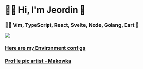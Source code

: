 <!--
**Jeordman/Jeordman** is a ✨ _special_ ✨ repository because its `README.md` (this file) appears on your GitHub profile.

Here are some ideas to get you started:

- 🔭 I’m currently working on ...
- 🌱 I’m currently learning ...
- 👯 I’m looking to collaborate on ...
- 🤔 I’m looking for help with ...
- 💬 Ask me about ...
- 📫 How to reach me: ...
- 😄 Pronouns: ...
- ⚡ Fun fact: ...
-->
# 🌲🦾 Hi, I'm Jeordin 🧘

### 👨‍💻 Vim, TypeScript, React, Svelte, Node, Golang, Dart  💖

![](https://media.giphy.com/media/UPfwlZTVCBZPIO5Bwp/giphy.gif)
### [Here are my Environment configs](https://github.com/Jeordman/env-config)
### [Profile pic artist - Makowka](https://picrew.me/image_maker/263035)
